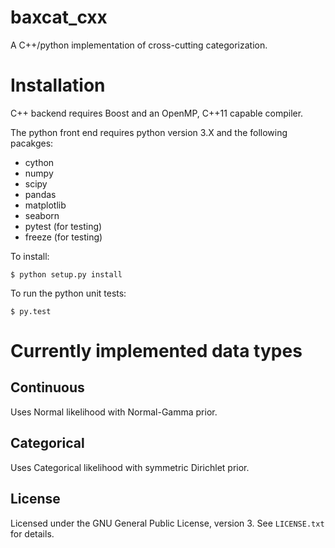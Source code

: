 # baxcat_cxx
A C++/python implementation of cross-cutting categorization.

# Installation
C++ backend requires Boost and an OpenMP, C++11 capable compiler.

The python front end requires python version 3.X and the following pacakges:
- cython
- numpy
- scipy
- pandas
- matplotlib
- seaborn
- pytest (for testing)
- freeze (for testing)

To install:

    $ python setup.py install

To run the python unit tests:

    $ py.test

# Currently implemented data types

## Continuous
Uses Normal likelihood with Normal-Gamma prior.

## Categorical
Uses Categorical likelihood with symmetric Dirichlet prior.

## License
Licensed under the GNU General Public License, version 3. See `LICENSE.txt` for details.
